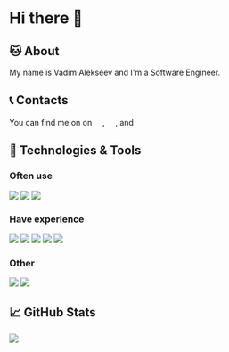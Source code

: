 <!-- links to social media -->

[1]: https://www.linkedin.com/in/vadim-alekseev
[2]: https://vk.com/superoot
[3]: https://t.me/Vad1m_Alekseev

# Hi there 👋

## 🐱 About

My name is Vadim Alekseev and I'm a Software Engineer. 
<!--- I'm from Russia, living in Dubna and currently working at [<img src="https://evenlab.org//favicon.ico" width="15" height="15"> EVEN Lab](https://evenlab.org/). -->
<!---
I'm from Russia, living in Dubna and currently working at [<img src="https://monqlab.com/favicon.ico" width="15" height="15"> MONQ Lab](https://monqlab.com).
-->


## 📞 Contacts

You can find me on on 
[<img src="https://www.linkedin.com/favicon.ico" width="15" height="15">][1], 
[<img src="https://vk.com/favicon.ico" width="15" height="15">][2],
and [<img src="https://telegram.org/favicon.ico" width="15" height="15">][3]

## 🔧 Technologies & Tools

### Often use

![](https://img.shields.io/badge/Code-Go-00ADD8?style=flat&logo=go)
![](https://img.shields.io/badge/DBMS-PostgreSQL-336791?style=flat&logo=postgresql)
![](https://img.shields.io/badge/Tool-Docker-2496ED?style=flat&logo=docker)

### Have experience

![](https://img.shields.io/badge/Platform-.NET-512BD4?style=flat&logo=.net)
![](https://img.shields.io/badge/Code-CSharp-239120?style=flat&logo=C-Sharp)
![](https://img.shields.io/badge/Code-TypeScript-3178C6?style=flat&logo=typescript)
![](https://img.shields.io/badge/Code-JavaScript-F7DF1E?style=flat&logo=javascript)
![](https://img.shields.io/badge/Code-Vue-4FC08D?style=flat&logo=vue.js)

### Other

![](https://img.shields.io/badge/OS-Manjaro-35BF5C?style=flat&logo=manjaro)
![](https://img.shields.io/badge/IDE-JetBrains-000000?style=flat&logo=intellij-idea) 

## 📈 GitHub Stats

<a href="https://github.com/Vad1mAlekseev/Vad1mAlekseev">
  <img align="center" src="https://github-readme-stats.vercel.app/api/top-langs/?username=Vad1mAlekseev&hide=html&title_color=ffffff" />
</a>
